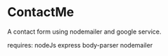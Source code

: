 # ContactMe
A contact form using nodemailer and google service.

requires:
nodeJs
express
body-parser
nodemailer

